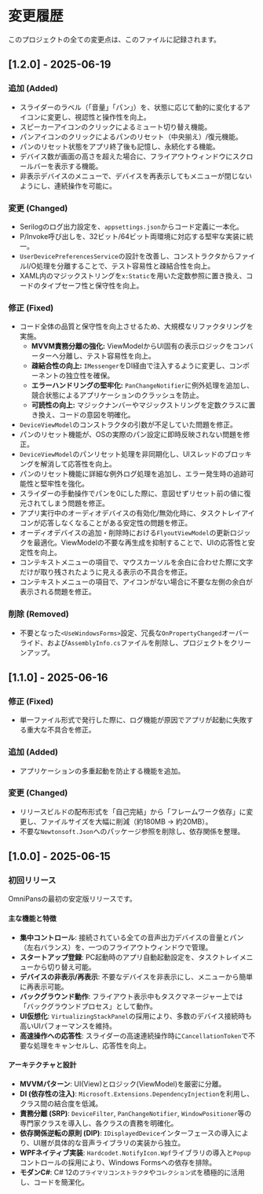 # 変更履歴

このプロジェクトの全ての変更点は、このファイルに記録されます。

## [1.2.0] - 2025-06-19

### 追加 (Added)
- スライダーのラベル（「音量」「パン」）を、状態に応じて動的に変化するアイコンに変更し、視認性と操作性を向上。
- スピーカーアイコンのクリックによるミュート切り替え機能。
- パンアイコンのクリックによるパンのリセット（中央揃え）/復元機能。
- パンのリセット状態をアプリ終了後も記憶し、永続化する機能。
- デバイス数が画面の高さを超えた場合に、フライアウトウィンドウにスクロールバーを表示する機能。
- 非表示デバイスのメニューで、デバイスを再表示してもメニューが閉じないようにし、連続操作を可能に。

### 変更 (Changed)
- Serilogのログ出力設定を、`appsettings.json`からコード定義に一本化。
- P/Invoke呼び出しを、32ビット/64ビット両環境に対応する堅牢な実装に統一。
- `UserDevicePreferencesService`の設計を改善し、コンストラクタからファイルI/O処理を分離することで、テスト容易性と疎結合性を向上。
- XAML内のマジックストリングを`x:Static`を用いた定数参照に置き換え、コードのタイプセーフ性と保守性を向上。

### 修正 (Fixed)
- コード全体の品質と保守性を向上させるため、大規模なリファクタリングを実施。
  - **MVVM責務分離の強化:** ViewModelからUI固有の表示ロジックをコンバーターへ分離し、テスト容易性を向上。
  - **疎結合性の向上:** `IMessenger`をDI経由で注入するように変更し、コンポーネントの独立性を確保。
  - **エラーハンドリングの堅牢化:** `PanChangeNotifier`に例外処理を追加し、競合状態によるアプリケーションのクラッシュを防止。
  - **可読性の向上:** マジックナンバーやマジックストリングを定数クラスに置き換え、コードの意図を明確化。
- `DeviceViewModel`のコンストラクタの引数が不足していた問題を修正。
- パンのリセット機能が、OSの実際のパン設定に即時反映されない問題を修正。
- `DeviceViewModel`のパンリセット処理を非同期化し、UIスレッドのブロッキングを解消して応答性を向上。
- パンのリセット機能に詳細な例外ログ処理を追加し、エラー発生時の追跡可能性と堅牢性を強化。
- スライダーの手動操作でパンを0にした際に、意図せずリセット前の値に復元されてしまう問題を修正。
- アプリ実行中のオーディオデバイスの有効化/無効化時に、タスクトレイアイコンが応答しなくなることがある安定性の問題を修正。
- オーディオデバイスの追加・削除時における`FlyoutViewModel`の更新ロジックを最適化。ViewModelの不要な再生成を抑制することで、UIの応答性と安定性を向上。
- コンテキストメニューの項目で、マウスカーソルを余白に合わせた際に文字だけが取り残されたように見える表示の不具合を修正。
- コンテキストメニューの項目で、アイコンがない場合に不要な左側の余白が表示される問題を修正。

### 削除 (Removed)
- 不要となった`<UseWindowsForms>`設定、冗長な`OnPropertyChanged`オーバーライド、および`AssemblyInfo.cs`ファイルを削除し、プロジェクトをクリーンアップ。


## [1.1.0] - 2025-06-16

### 修正 (Fixed)
- 単一ファイル形式で発行した際に、ログ機能が原因でアプリが起動に失敗する重大な不具合を修正。

### 追加 (Added)
- アプリケーションの多重起動を防止する機能を追加。

### 変更 (Changed)
- リリースビルドの配布形式を「自己完結」から「フレームワーク依存」に変更し、ファイルサイズを大幅に削減（約180MB → 約20MB）。
- 不要な`Newtonsoft.Json`へのパッケージ参照を削除し、依存関係を整理。


## [1.0.0] - 2025-06-15

### 初回リリース

OmniPansの最初の安定版リリースです。

#### 主な機能と特徴

- **集中コントロール**: 接続されている全ての音声出力デバイスの音量とパン（左右バランス）を、一つのフライアウトウィンドウで管理。
- **スタートアップ登録**: PC起動時のアプリ自動起動設定を、タスクトレイメニューから切り替え可能。
- **デバイスの非表示/再表示**: 不要なデバイスを非表示にし、メニューから簡単に再表示可能。
- **バックグラウンド動作**: フライアウト表示中もタスクマネージャー上では「バックグラウンドプロセス」として動作。
- **UI仮想化**: `VirtualizingStackPanel`の採用により、多数のデバイス接続時も高いUIパフォーマンスを維持。
- **高速操作への応答性**: スライダーの高速連続操作時に`CancellationToken`で不要な処理をキャンセルし、応答性を向上。

#### アーキテクチャと設計
- **MVVMパターン**: UI(View)とロジック(ViewModel)を厳密に分離。
- **DI (依存性の注入)**: `Microsoft.Extensions.DependencyInjection`を利用し、クラス間の結合度を低減。
- **責務分離 (SRP)**: `DeviceFilter`, `PanChangeNotifier`, `WindowPositioner`等の専門家クラスを導入し、各クラスの責務を明確化。
- **依存関係逆転の原則 (DIP)**: `IDisplayedDevice`インターフェースの導入により、UI層が具体的な音声ライブラリの実装から独立。
- **WPFネイティブ実装**: `Hardcodet.NotifyIcon.Wpf`ライブラリの導入と`Popup`コントロールの採用により、Windows Formsへの依存を排除。
- **モダンC#**: C# 12の`プライマリコンストラクタ`や`コレクション式`を積極的に活用し、コードを簡潔化。
